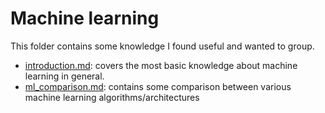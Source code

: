 # Machine learning

This folder contains some knowledge I found useful and wanted to group.  
- [introduction.md](./introduction.md): covers the most basic knowledge about machine learning in general.
- [ml_comparison.md](./ml_comparison.md): contains some comparison between various machine learning algorithms/architectures
